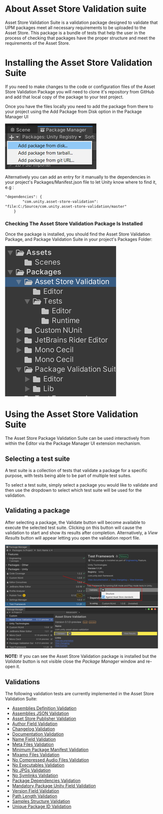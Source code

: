 # About Asset Store Validation suite

Asset Store Validation Suite is a validation package designed to validate that UPM packages meet all necessary requirements to be uploaded 
to the Asset Store. This package is a bundle of tests that help the user in the process of checking that packages have the proper structure 
and meet the requirements of the Asset Store.

<a name="installing"></a>
# Installing the Asset Store Validation Suite

If you need to make changes to the code or configuration files of the Asset Store Validation Package you will need to clone it's repository 
from GitHub and add that local copy of the package to your test project.

Once you have the files locally you need to add the package from there to your project using the Add Package from Disk option in the Package 
Manager UI

![Add Package from Disk](images/AddPackageFromDisk.png)

Alternatively you can add an entry for it manually to the dependencies in your project's Packages/Manifest.json file to let Unity know where 
to find it, e.g :
```
"dependencies": {
        "com.unity.asset-store-validation": "file:C:/Source/com.unity.asset-store-validation/master"
    }
```

### Checking The Asset Store Validation Package Is Installed
Once the package is installed, you should find the Asset Store Validation Package, and Package Validation Suite in your project's Packages Folder:

![Asset Store is Installed](images/CheckAssetStoreValidationIsInstalled.png)

# Using the Asset Store Validation Suite

The Asset Store Package Validation Suite can be used interactively from within the Editor via the Package Manager UI extension mechanism.

## Selecting a test suite

A test suite is a collection of tests that validate a package for a specific purpose, with tests being able to be part of multiple test suites.

To select a test suite, simply select a package you would like to validate and then use the dropdown to select which test suite will be used for 
the validation.

## Validating a package

After selecting a package, the Validate button will become available to execute the selected test suite. Clicking on this button will cause 
the validation to start and show its results after completion. Alternatively, a *View Results* button will appear letting you open the validation report file.

![Validate Menu](images/ValidateButton.png)
![View Results](images/ViewResultsButton.png)

**NOTE:** If you can see the Asset Store Validation package is installed but the *Validate* button is not visible close the *Package Manager* 
window and re-open it.


## Validations

The following validation tests are currently implemented in the Asset Store Validation Suite:

* [Assemblies Definition Validation](assemblies_definition_validation.md)
* [Assemblies JSON Validation](assemblies_json_validation.md)
* [Asset Store Publisher Validation](asset_store_publisher_validation.md)
* [Author Field Validation](author_field_validation.md)
* [Changelog Validation](changelog_validation.md)
* [Documentation Validation](documentation_validation.md)
* [Name Field Validation](manifest_name_field_validation.md)
* [Meta Files Validation](meta_files_validation.md)
* [Minimum Package Manifest Validation](minimum_package_manifest_validation.md)
* [Mixamo Files Validation](mixamo_files_validation.md)
* [No Compressed Audio Files Validation](no_compressed_audio_files_validation.md)
* [No Executables Validation](no_executables_validation.md)
* [No JPGs Validation](no_jpgs_validation.md)
* [No Symlinks Validation](no_symlinks_validation.md)
* [Package Dependencies Validation](package_dependencies_validation.md)
* [Mandatory Package Unity Field Validation](mandatory_package_unity_fields_validation.md)
* [Version Field Validation](package_version_check.md)
* [Path Length Validation](path_length_validation.md)
* [Samples Structure Validation](samples_structure_validation.md)
* [Unique Package ID Validation](unique_package_id_validation.md)
